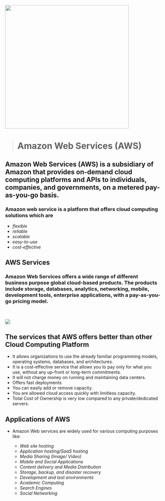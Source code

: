 
<img src="https://learning.naukri.com/articles/wp-content/uploads/sites/11/2018/12/klarna-signs-deal-with-aws-1575354413.png" padding="100px" height="400px" widht="400px">

> # Amazon Web Services (AWS)
## Amazon Web Services (AWS) is a subsidiary of Amazon that provides on-demand cloud computing platforms and APIs to individuals, companies, and governments, on a metered pay-as-you-go basis.
### Amazon web service is a platform that offers cloud computing solutions which are
* _flexible_
* _reliable_
* _scalable_
* _easy-to-use_
* _cost-effective_ 

## AWS Services 
### Amazon Web Services offers a wide range of different business purpose global cloud-based products. The products include storage, databases, analytics, networking, mobile, development tools, enterprise applications, with a pay-as-you-go pricing model.
<br>

![](https://blogs.itemis.com/hs-fs/hubfs/Blog%20(2019)/Software%20Development/Serverless%20services%20on%20AWS/An%20overview%20of%20serverless%20AWS%20services.png?width=1024&name=An%20overview%20of%20serverless%20AWS%20services.png)
## The services that AWS offers better than other Cloud Computing Platform
* It allows organizations to use the already familiar programming models, operating systems, databases, and architectures.
* It is a cost-effective service that allows you to pay only for what you use, without any up-front or long-term commitments.
* It will not charge money on running and maintaining data centers.
* Offers fast deployments
* You can easily add or remove capacity.
* You are allowed cloud access quickly with limitless capacity.
* Total Cost of Ownership is very low compared to any private/dedicated servers.

## Applications of AWS
* Amazon Web services are widely used for various computing purposes like:

  * _Web site hosting_
  * _Application hosting/SaaS hosting_
  * _Media Sharing (Image/ Video)_
  * _Mobile and Social Applications_
  * _Content delivery and Media Distribution_
  * _Storage, backup, and disaster recovery_
  * _Development and test environments_
  * _Academic Computing_
  * _Search Engines_
  * _Social Networking_
  
  
